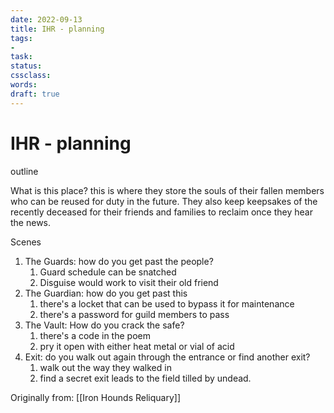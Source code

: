 ```yaml
---
date: 2022-09-13
title: IHR - planning
tags:
- 
task:
status:
cssclass:
words:
draft: true
---
```


# IHR - planning
outline

What is this place? 
this is where they store the souls of their fallen members who can be reused for duty in the future. 
They also keep keepsakes of the recently deceased for their friends and families to reclaim once they hear the news.

Scenes
1. The Guards: how do you get past the people?
	1. Guard schedule can be snatched
	2. Disguise would work to visit their old friend
2. The Guardian: how do you get past this
	1. there's a locket that can be used to bypass it for maintenance
	2. there's a password for guild members to pass
3. The Vault: How do you crack the safe?
	1. there's a code in the poem
	2. pry it open with either heat metal or vial of acid
4. Exit: do you walk out again through the entrance or find another exit?
	1. walk out the way they walked in
	2. find a secret exit leads to the field tilled by undead.


 Originally from: [[Iron Hounds Reliquary]]